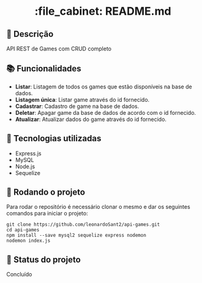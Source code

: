 <h1 align="center">:file_cabinet: README.md</h1>

## :memo: Descrição
API REST de Games com CRUD completo
## :books: Funcionalidades
* <b>Listar</b>: Listagem de todos os games que estão disponíveis na base de dados.
* <b>Listagem única</b>: Listar game através do id fornecido.
* <b>Cadastrar</b>: Cadastro de game na base de dados.
* <b>Deletar</b>: Apagar game da base de dados de acordo com o id fornecido.
* <b>Atualizar</b>: Atualizar dados do game através do id fornecido.

## :wrench: Tecnologias utilizadas
* Express.js
* MySQL
* Node.js
* Sequelize

## :rocket: Rodando o projeto
Para rodar o repositório é necessário clonar o mesmo e dar os seguintes comandos para iniciar o projeto:
```
git clone https://github.com/leonardoSant2/api-games.git
cd api-games
npm install --save mysql2 sequelize express nodemon
nodemon index.js

```


## :dart: Status do projeto
Concluído
